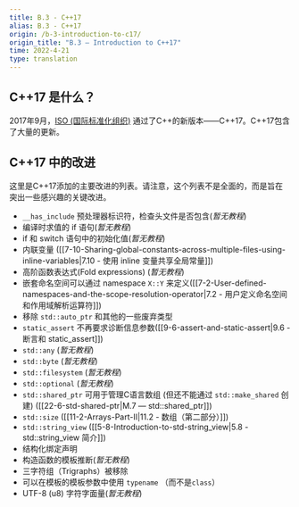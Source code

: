 ```yaml
---
title: B.3 - C++17
alias: B.3 - C++17
origin: /b-3-introduction-to-c17/
origin_title: "B.3 — Introduction to C++17"
time: 2022-4-21
type: translation
---
```




## C++17 是什么？

2017年9月，[ISO (国际标准化组织)](https://www.iso.org/home.html) 通过了C++的新版本——C++17。C++17包含了大量的更新。

## C++17 中的改进

这里是C++17添加的主要改进的列表。请注意，这个列表不是全面的，而是旨在突出一些感兴趣的关键改进。

-   `__has_include` 预处理器标识符，检查头文件是否包含(*暂无教程*)
-   编译时求值的 if 语句(*暂无教程*)
-   if 和 switch 语句中的初始化值(*暂无教程*)
-   内联变量 ([[7-10-Sharing-global-constants-across-multiple-files-using-inline-variables|7.10 - 使用 inline 变量共享全局常量]])
-   高阶函数表达式(Fold expressions) (*暂无教程*)
-   嵌套命名空间可以通过 namespace `X::Y` 来定义([[7-2-User-defined-namespaces-and-the-scope-resolution-operator|7.2 - 用户定义命名空间和作用域解析运算符]])
-   移除 `std::auto_ptr` 和其他的一些废弃类型
-   `static_assert` 不再要求诊断信息参数([[9-6-assert-and-static-assert|9.6 - 断言和 static_assert]])
-   `std::any` (*暂无教程*)
-   `std::byte` (*暂无教程*)
-   `std::filesystem` (*暂无教程*)
-   `std::optional` (*暂无教程*)
-   `std::shared_ptr` 可用于管理C语言数组 (但还不能通过 `std::make_shared` 创建) ([[22-6-std-shared-ptr|M.7 — std::shared_ptr]])
-   `std::size` ([[11-2-Arrays-Part-II|11.2 - 数组（第二部分）]])
-   `std::string_view` ([[5-8-Introduction-to-std-string_view|5.8 - std::string_view 简介]])
-   结构化绑定声明
-   构造函数的模板推断(*暂无教程*)
-   三字符组（Trigraphs）被移除
-   可以在模板的模板参数中使用 `typename` （而不是`class`）
-   UTF-8 (u8) 字符字面量(*暂无教程*)